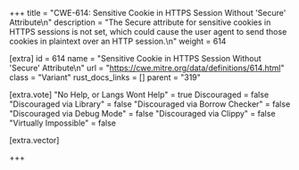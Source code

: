 +++
title = "CWE-614: Sensitive Cookie in HTTPS Session Without 'Secure' Attribute\n"
description = "The Secure attribute for sensitive cookies in HTTPS sessions is not set, which could cause the user agent to send those cookies in plaintext over an HTTP session.\n"
weight = 614

[extra]
id = 614
name = "Sensitive Cookie in HTTPS Session Without 'Secure' Attribute\n"
url = "https://cwe.mitre.org/data/definitions/614.html"
class = "Variant"
rust_docs_links = []
parent = "319"

[extra.vote]
"No Help, or Langs Wont Help" = true
Discouraged = false
"Discouraged via Library" = false
"Discouraged via Borrow Checker" = false
"Discouraged via Debug Mode" = false
"Discouraged via Clippy" = false
"Virtually Impossible" = false

[extra.vector]

+++